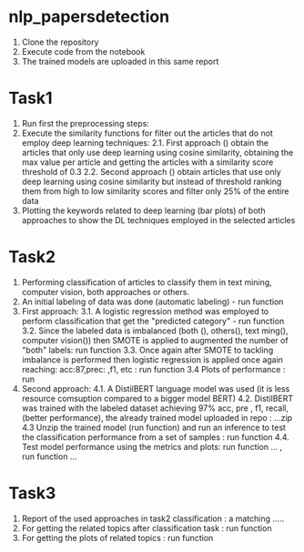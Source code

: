 # nlp_papersdetection
1. Clone the repository
2. Execute code from the notebook
3. The trained models are uploaded in this same report

# Task1
1. Run first the preprocessing steps:
2. Execute the similarity functions for filter out the articles that do not employ deep learning techniques:
2.1. First approach () obtain the articles that only use deep learning using cosine similarity, obtaining the max value per article and getting the articles with a similarity score threshold of 0.3
2.2. Second approach () obtain articles that use only deep learning using cosine similarity but instead of threshold ranking them from high to low similarity scores and filter only 25% of the entire data
3. Plotting the keywords related to deep learning (bar plots) of both approaches to show the DL techniques employed in the selected articles

# Task2
1. Performing classification of articles to classify them in text mining, computer vision, both approaches or others.
2. An initial labeling of data was done (automatic labeling) - run function
3. First approach:
3.1. A logistic regression method was employed to perform classification that get the "predicted category" - run function
3.2. Since the labeled data is imbalanced (both (), others(), text ming(), computer vision()) then SMOTE is applied to augmented the number of "both" labels: run function 
3.3. Once again after SMOTE to tackling imbalance is performed then logistic regression is applied once again reaching: acc:87,prec: ,f1, etc : run function
3.4 Plots of performance : run
4. Second approach:
4.1. A DistilBERT language model was used (it is less resource comsuption compared to a bigger model BERT) 
4.2. DistilBERT was trained with the labeled dataset achieving 97% acc, pre , f1, recall, (better performance), the already trained model uploaded in repo : ...zip
4.3 Unzip the trained model (run function) and run an inference to test the classification performance from a set of samples : run function
4.4. Test model performance using the metrics and plots: run function ... , run function ...
   
# Task3
1. Report of the used approaches in task2 classification : a matching .....
3. For getting the related topics after classification task : run function
4. For getting the plots of related topics : run function
